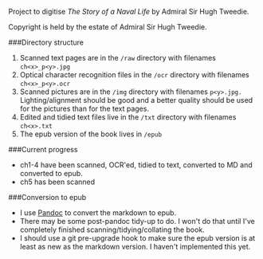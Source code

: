 Project to digitise *The Story of a Naval Life* by Admiral Sir Hugh Tweedie.

Copyright is held by the estate of Admiral Sir Hugh Tweedie.

###Directory structure

1. Scanned text pages are in the `/raw` directory with filenames `ch<x>_p<y>.jpg`
2. Optical character recognition files in the `/ocr` directory with filenames `ch<x>_p<y>.ocr`
3. Scanned pictures are in the `/img` directory with filenames `p<y>.jpg.` Lighting/alignment should be good and a better quality should be used for the pictures than for the text pages.
4. Edited and tidied text files live in the `/txt` directory with filenames `ch<x>.txt`
5. The epub version of the book lives in `/epub`

###Current progress

- ch1-4 have been scanned, OCR'ed, tidied to text, converted to MD and converted to epub.
- ch5 has been scanned

###Conversion to epub

- I use [Pandoc](http://pandoc.org/) to convert the markdown to epub.
- There may be some post-pandoc tidy-up to do. I won't do that until I've completely finished scanning/tidying/collating the book.
- I should use a git pre-upgrade hook to make sure the epub version is at least as new as the markdown version. I haven't implemented this yet.